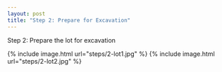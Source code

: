 ```yaml
---
layout: post
title: "Step 2: Prepare for Excavation"
---
```


Step 2: Prepare the lot for excavation

{% include image.html url="steps/2-lot1.jpg" %}
{% include image.html url="steps/2-lot2.jpg" %}